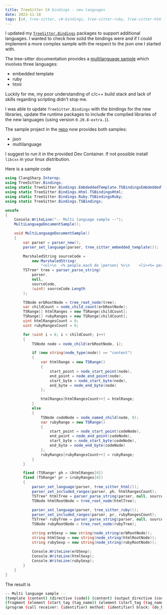 ```yaml
---
title: TreeSitter C# bindings - new languages
date: 2023-11-18
tags: [c#, tree-sitter, c#-bindings, tree-sitter-ruby, tree-sitter-html, tree-sitter-embedded-template]
---
```


I updated my [`TreeSitter.Bindings`](https://www.nuget.org/packages/TreeSitter.Bindings/0.0.2) packages to support additional languages. I wanted to check how solid the bindings were and if I could implement a more complex sample with the respect to the json one I started with.

The tree-sitter documentation provides a [multilanguage sample](https://tree-sitter.github.io/tree-sitter/using-parsers#multi-language-documents) which involves three languages:
- embedded template
- ruby
- html

<!-- truncate -->

Luckily for me, my poor understanding of c/c++ build stack and lack of skills regarding scripting didn't stop me.

I was able to update `TreeSitter.Bindings` with the bindings for the new libraries, update the runtime packages to include the compiled libraries of the new languages (using version `0.20.8-extra.1`). 

The sample project in the [repo](https://github.com/davidelettieri/treesitter-bindings) now provides both samples:
- json
- multilanguage

I suggest to run it in the provided Dev Container. If not possible install `libcxx` in your linux distribution.

Here is a sample code

```csharp title="Program.cs"
using ClangSharp.Interop;
using TreeSitter.Bindings;
using static TreeSitter.Bindings.EmbdeddedTemplate.TSBindingsEmbdeddedTemplate;
using static TreeSitter.Bindings.Html.TSBindingsHtml;
using static TreeSitter.Bindings.Ruby.TSBindingsRuby;
using static TreeSitter.Bindings.TSBindings;

unsafe
{
    Console.WriteLine("-- Multi language sample --");
    MultiLanguageDocumentSample();

    void MultiLanguageDocumentSample()
    {
        var parser = parser_new();
        parser_set_language(parser, tree_sitter_embedded_template());

        MarshaledString sourceCode =
            new MarshaledString(
                "<ul>\n  <% people.each do |person| %>\n    <li><%= person.name %></li>\n  <% end %>\n</ul>");
        TSTree* tree = parser_parse_string(
            parser,
            null,
            sourceCode,
            (uint) sourceCode.Length
        );

        TSNode erbRootNode = tree_root_node(tree);
        var childCount = node_child_count(erbRootNode);
        TSRange[] htmlRanges = new TSRange[childCount];
        TSRange[] rubyRanges = new TSRange[childCount];
        uint htmlRangesCount = 0;
        uint rubyRangesCount = 0;

        for (uint i = 0; i < childCount; i++)
        {
            TSNode node = node_child(erbRootNode, i);

            if (new string(node_type(node)) == "content")
            {
                var htmlRange = new TSRange()
                {
                    start_point = node_start_point(node),
                    end_point = node_end_point(node),
                    start_byte = node_start_byte(node),
                    end_byte = node_end_byte(node)
                };

                htmlRanges[htmlRangesCount++] = htmlRange;
            }
            else
            {
                TSNode codeNode = node_named_child(node, 0);
                var rubyRange = new TSRange()
                {
                    start_point = node_start_point(codeNode),
                    end_point = node_end_point(codeNode),
                    start_byte = node_start_byte(codeNode),
                    end_byte = node_end_byte(codeNode)
                };
                rubyRanges[rubyRangesCount++] = rubyRange;
            }
        }

        fixed (TSRange* ph = &htmlRanges[0])
        fixed (TSRange* pr = &rubyRanges[0])
        {
            parser_set_language(parser, tree_sitter_html());
            parser_set_included_ranges(parser, ph, htmlRangesCount);
            TSTree* htmlTree = parser_parse_string(parser, null, sourceCode, (uint) sourceCode.Length);
            TSNode htmlRootNode = tree_root_node(htmlTree);
            
            parser_set_language(parser, tree_sitter_ruby());
            parser_set_included_ranges(parser, pr, rubyRangesCount);
            TSTree* rubyTree = parser_parse_string(parser, null, sourceCode, (uint) sourceCode.Length);
            TSNode rubyRootNode = tree_root_node(rubyTree);

            string erbSexp = new string(node_string(erbRootNode));
            string htmlSexp = new string(node_string(htmlRootNode));
            string rubySexp = new string(node_string(rubyRootNode));
            
            Console.WriteLine(erbSexp);
            Console.WriteLine(htmlSexp);
            Console.WriteLine(rubySexp);
        }
    }
}
```

The result is 

```bash title="output"
-- Multi language sample --
(template (content) (directive (code)) (content) (output_directive (code)) (content) (directive (code)) (content))
(fragment (element (start_tag (tag_name)) (element (start_tag (tag_name)) (end_tag (tag_name))) (end_tag (tag_name))))
(program (call receiver: (identifier) method: (identifier) block: (do_block parameters: (block_parameters (identifier)) body: (body_statement (call receiver: (identifier) method: (identifier))))))
```